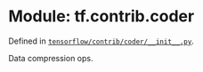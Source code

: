 <div itemscope itemtype="http://developers.google.com/ReferenceObject">
<meta itemprop="name" content="tf.contrib.coder" />
<meta itemprop="path" content="Stable" />
</div>

# Module: tf.contrib.coder



Defined in [`tensorflow/contrib/coder/__init__.py`](https://www.tensorflow.org/code/tensorflow/contrib/coder/__init__.py).

Data compression ops.

